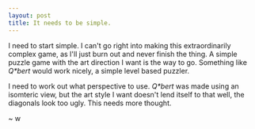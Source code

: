 ```yaml
---
layout: post
title: It needs to be simple.
---
```


I need to start simple. 
I can't go right into making this extraordinarily complex game, as I'll just burn out and never finish the thing.
A simple puzzle game with the art direction I want is the way to go.
Something like *Q\*bert* would work nicely, a simple level based puzzler.

I need to work out what perspective to use.
*Q\*bert* was made using an isomteric view, but the art style I want doesn't lend itself to that well, the diagonals look too ugly.
This needs more thought.

~ w